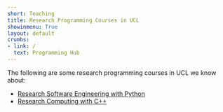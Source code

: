 ```yaml
---
short: Teaching
title: Research Programming Courses in UCL
showinmenu: True
layout: default
crumbs:
- link: /
  text: Programming Hub
---
```


The following are some research programming courses in UCL we know about:

* [Research Software Engineering with Python](http://development.rc.ucl.ac.uk/training/engineering)
* [Research Computing with C++](http://development.rc.ucl.ac.uk/training/rcwithcpp/)
